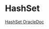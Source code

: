 # HashSet
[HashSet OracleDoc](https://docs.oracle.com/en/java/javase/11/docs/api/java.base/java/util/HashMap.html)

 